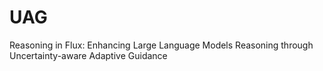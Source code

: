 # UAG
Reasoning in Flux: Enhancing Large Language Models Reasoning through Uncertainty-aware Adaptive Guidance
